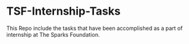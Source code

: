 # TSF-Internship-Tasks
This Repo include the tasks that have been accomplished as a part of internship at The Sparks Foundation. 
